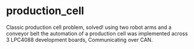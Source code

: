 # production_cell
Classic production cell problem, solved!
using two robot arms and a conveyor belt the automation of 
a production cell was implemented across 3 LPC4088 development boards, 
Communicating over CAN.

